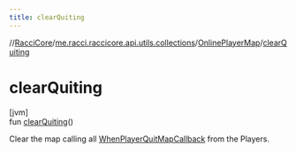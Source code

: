 ```yaml
---
title: clearQuiting
---
```

//[RacciCore](../../../index.html)/[me.racci.raccicore.api.utils.collections](../index.html)/[OnlinePlayerMap](index.html)/[clearQuiting](clear-quiting.html)



# clearQuiting



[jvm]\
fun [clearQuiting](clear-quiting.html)()



Clear the map calling all [WhenPlayerQuitMapCallback](../index.html#1280050212%2FClasslikes%2F863300109) from the Players.




